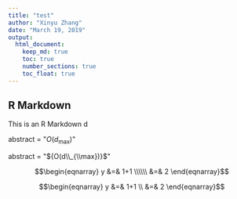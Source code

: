 ```yaml
---
title: "test"
author: "Xinyu Zhang"
date: "March 19, 2019"
output:
  html_document:
    keep_md: true
    toc: true
    number_sections: true
    toc_float: true
---
```




## R Markdown

This is an R Markdown d

abstract = "${O(d_{\max})}$"

abstract = "${O(d\\_{\\max})}$"

$$\begin{eqnarray} 
y &=& 1+1   \\\\\\
&=& 2
\end{eqnarray}$$


$$\begin{eqnarray} 
y &=& 1+1   \\
&=& 2
\end{eqnarray}$$

